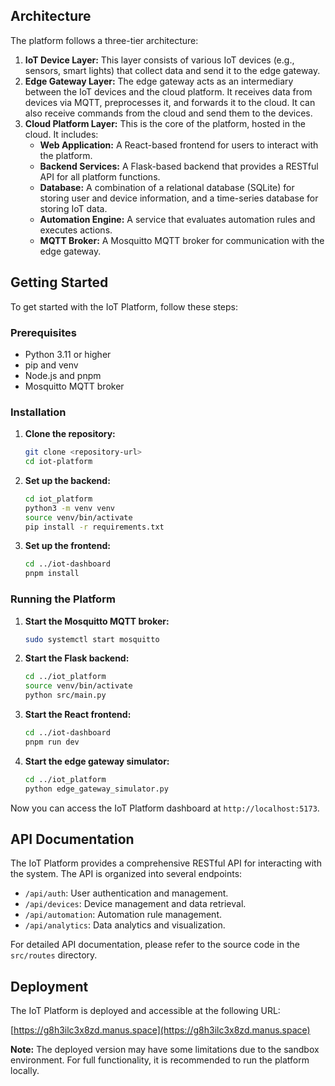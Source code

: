






## Architecture

The platform follows a three-tier architecture:

1.  **IoT Device Layer:** This layer consists of various IoT devices (e.g., sensors, smart lights) that collect data and send it to the edge gateway.
2.  **Edge Gateway Layer:** The edge gateway acts as an intermediary between the IoT devices and the cloud platform. It receives data from devices via MQTT, preprocesses it, and forwards it to the cloud. It can also receive commands from the cloud and send them to the devices.
3.  **Cloud Platform Layer:** This is the core of the platform, hosted in the cloud. It includes:
    *   **Web Application:** A React-based frontend for users to interact with the platform.
    *   **Backend Services:** A Flask-based backend that provides a RESTful API for all platform functions.
    *   **Database:** A combination of a relational database (SQLite) for storing user and device information, and a time-series database for storing IoT data.
    *   **Automation Engine:** A service that evaluates automation rules and executes actions.
    *   **MQTT Broker:** A Mosquitto MQTT broker for communication with the edge gateway.




## Getting Started

To get started with the IoT Platform, follow these steps:

### Prerequisites

*   Python 3.11 or higher
*   pip and venv
*   Node.js and pnpm
*   Mosquitto MQTT broker

### Installation

1.  **Clone the repository:**

    ```bash
    git clone <repository-url>
    cd iot-platform
    ```

2.  **Set up the backend:**

    ```bash
    cd iot_platform
    python3 -m venv venv
    source venv/bin/activate
    pip install -r requirements.txt
    ```

3.  **Set up the frontend:**

    ```bash
    cd ../iot-dashboard
    pnpm install
    ```

### Running the Platform

1.  **Start the Mosquitto MQTT broker:**

    ```bash
    sudo systemctl start mosquitto
    ```

2.  **Start the Flask backend:**

    ```bash
    cd ../iot_platform
    source venv/bin/activate
    python src/main.py
    ```

3.  **Start the React frontend:**

    ```bash
    cd ../iot-dashboard
    pnpm run dev
    ```

4.  **Start the edge gateway simulator:**

    ```bash
    cd ../iot_platform
    python edge_gateway_simulator.py
    ```

Now you can access the IoT Platform dashboard at `http://localhost:5173`.




## API Documentation

The IoT Platform provides a comprehensive RESTful API for interacting with the system. The API is organized into several endpoints:

*   `/api/auth`: User authentication and management.
*   `/api/devices`: Device management and data retrieval.
*   `/api/automation`: Automation rule management.
*   `/api/analytics`: Data analytics and visualization.

For detailed API documentation, please refer to the source code in the `src/routes` directory.




## Deployment

The IoT Platform is deployed and accessible at the following URL:

[https://g8h3ilc3x8zd.manus.space](https://g8h3ilc3x8zd.manus.space)

**Note:** The deployed version may have some limitations due to the sandbox environment. For full functionality, it is recommended to run the platform locally.


